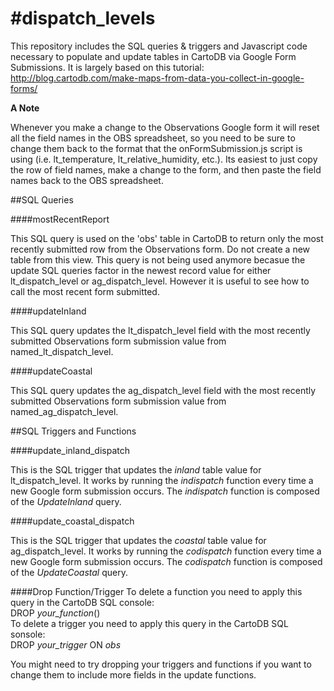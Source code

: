 #dispatch_levels
===============
This repository includes the SQL queries & triggers and Javascript code necessary to populate and update tables in CartoDB via Google Form Submissions.  It is largely based on this tutorial: http://blog.cartodb.com/make-maps-from-data-you-collect-in-google-forms/

**A Note**

Whenever you make a change to the Observations Google form it will reset all the field names in the OBS spreadsheet, so you need to be sure to change them back to the format that the onFormSubmission.js script is using (i.e. lt_temperature, lt_relative_humidity, etc.).  Its easiest to just copy the row of field names, make a change to the form, and then paste the field names back to the OBS spreadsheet.

##SQL Queries

####mostRecentReport

This SQL query is used on the 'obs' table in CartoDB to return only the most recently submitted row from the Observations form.  Do not create a new table from this view. This query is not being used anymore becasue the update SQL queries factor in the newest record value for either lt_dispatch_level or ag_dispatch_level.  However it is useful to see how to call the most recent form submitted.

####updateInland

This SQL query updates the lt_dispatch_level field with the most recently submitted Observations form submission value from named_lt_dispatch_level.

####updateCoastal

This SQL query updates the ag_dispatch_level field with the most recently submitted Observations form submission value from named_ag_dispatch_level.

##SQL Triggers and Functions

####update_inland_dispatch

This is the SQL trigger that updates the *inland* table value for lt_dispatch_level.  It works by running the *indispatch* function every time a new Google form submission occurs.  The *indispatch* function is composed of the *UpdateInland* query.

####update_coastal_dispatch

This is the SQL trigger that updates the *coastal* table value for ag_dispatch_level.  It works by running the *codispatch* function every time a new Google form submission occurs.  The *codispatch* function is composed of the *UpdateCoastal* query.

####Drop Function/Trigger
To delete a function you need to apply this query in the CartoDB SQL console:  
DROP *your_function*()  
To delete a trigger you need to apply this query in the CartoDB SQL sonsole:  
DROP *your_trigger* ON *obs*

You might need to try dropping your triggers and functions if you want to change them to include more fields in the update functions.


